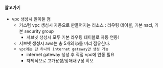 #### 알고가기
- vpc 생성시 알아둘 점
  - 커스텀 vpc 생성시 자동으로 만들어지는 리소스 : 라우팅 테이블, 기본 nacl, 기본 security group
    - 서브넷 생성시 모두 기본 라우팅 테이블로 자동 연동!
  - 서브넷 생성시 aws는 총 5개의 ip를 미리 점유한다.
  - `vpc에는 단 하나의 internet gateway만 생성 가능`
    - internet gateway 생성 후 직접 vpc에 연동 필요
    - 자체적으로 고가용성/장애내구성 확보
